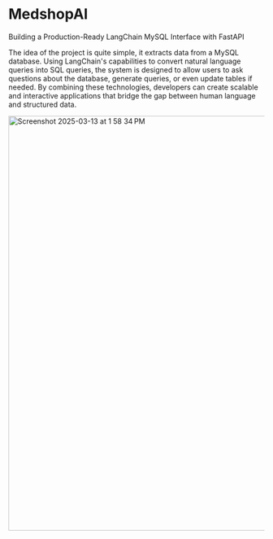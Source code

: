 # MedshopAI
Building a Production-Ready LangChain MySQL Interface with FastAPI


The idea of the project is quite simple, it extracts data from a MySQL database. Using LangChain's capabilities to convert natural language queries into SQL queries, the system is designed to allow users to ask questions about the database, generate queries, or even update tables if needed. By combining these technologies, developers can create scalable and interactive applications that bridge the gap between human language and structured data.


<img width="815" alt="Screenshot 2025-03-13 at 1 58 34 PM" src="https://github.com/user-attachments/assets/348c6952-9a80-4f1d-b447-48c499217527" />
